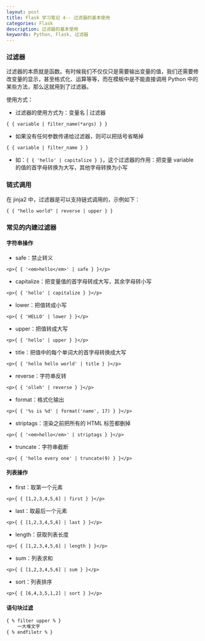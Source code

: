 ```yaml
---
layout: post
title: Flask 学习笔记 4-- 过滤器的基本使用
categories: Flask
description: 过滤器的基本使用
keywords: Python, Flask, 过滤器
---
```



### 过滤器

过滤器的本质就是函数。有时候我们不仅仅只是需要输出变量的值，我们还需要修改变量的显示，甚至格式化、运算等等，而在模板中是不能直接调用 Python 中的某些方法，那么这就用到了过滤器。

使用方式：

- 过滤器的使用方式为：变量名 | 过滤器
```
{ { variable | filter_name(*args) } }
```

- 如果没有任何参数传递给过滤器，则可以把括号省略掉
```
{ { variable | filter_name } }
```

- 如：`{ { 'hello' | capitalize } }`，这个过滤器的作用：把变量 variable 的值的首字母转换为大写，其他字母转换为小写

### 链式调用

在 jinja2 中，过滤器是可以支持链式调用的，示例如下：
```
{ { "hello world" | reverse | upper } }
```

### 常见的内建过滤器

#### 字符串操作

- safe：禁止转义

```
<p>{ { '<em>hello</em>' | safe } }</p>
```

- capitalize：把变量值的首字母转成大写，其余字母转小写

```
<p>{ { 'hello' | capitalize } }</p>
```

- lower：把值转成小写

```
<p>{ { 'HELLO' | lower } }</p>
```

- upper：把值转成大写

```
<p>{ { 'hello' | upper } }</p>
```

- title：把值中的每个单词大的首字母转换成大写

```
<p>{ { 'hello hello world' | title } }</p>
```

- reverse：字符串反转

```
<p>{ { 'olleh' | reverse } }</p>
```

- format：格式化输出

```
<p>{ { '%s is %d' | format('name', 17) } }</p>
```

- striptags：渲染之前把所有的 HTML 标签都删掉

```
<p>{ { '<em>hello</em>' | striptags } }</p>
```
- truncate：字符串截断

```
<p>{ { 'hello every one' | truncate(9) } }</p>
```

#### 列表操作

- first：取第一个元素

```
<p>{ { [1,2,3,4,5,6] | first } }</p>
```

- last：取最后一个元素

```
<p>{ { [1,2,3,4,5,6] | last } }</p>
```

- length：获取列表长度

```
<p>{ { [1,2,3,4,5,6] | length } }</p>
```

- sum：列表求和

```
<p>{ { [1,2,3,4,5,6] | sum } }</p>
```

- sort：列表排序

```
<p>{ { [6,4,3,5,1,2] | sort } }</p>
```

#### 语句块过滤

```html
{ % filter upper % }
    一大堆文字
{ % endfiletr % }
```
